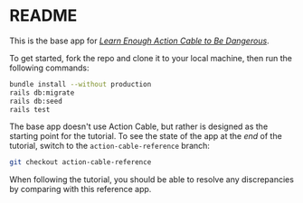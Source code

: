 # README

This is the base app for [_Learn Enough Action Cable to Be Dangerous_](https://www.learnenough.com/action-cable).

To get started, fork the repo and clone it to your local machine, then run the following commands:

```bash
bundle install --without production
rails db:migrate
rails db:seed
rails test
```

The base app doesn't use Action Cable, but rather is designed as the starting point for the tutorial. To see the state of the app at the _end_ of the tutorial, switch to the `action-cable-reference` branch:

```bash
git checkout action-cable-reference
```

When following the tutorial, you should be able to resolve any discrepancies by comparing with this reference app.
